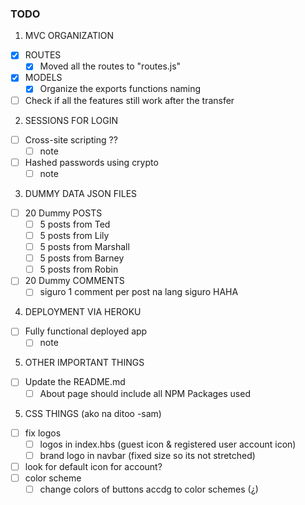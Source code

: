 ### **TODO**
1. MVC ORGANIZATION
  - [X] ROUTES
    - [X] Moved all the routes to "routes.js"
  - [X] MODELS
    - [X] Organize the exports functions naming
  - [ ] Check if all the features still work after the transfer

2. SESSIONS FOR LOGIN
  - [ ] Cross-site scripting ??
    - [ ] note
  - [ ] Hashed passwords using crypto
    - [ ] note

3. DUMMY DATA JSON FILES
  - [ ] 20 Dummy POSTS
    - [ ] 5 posts from Ted
    - [ ] 5 posts from Lily
    - [ ] 5 posts from Marshall
    - [ ] 5 posts from Barney
    - [ ] 5 posts from Robin
  - [ ] 20 Dummy COMMENTS
    - [ ] siguro 1 comment per post na lang siguro HAHA

4. DEPLOYMENT VIA HEROKU
  - [ ] Fully functional deployed app
    - [ ] note 

5. OTHER IMPORTANT THINGS
  - [ ] Update the README.md
    - [ ] About page should include all NPM Packages used 

5. CSS THINGS (ako na ditoo -sam)
  - [ ] fix logos
    - [ ] logos in index.hbs (guest icon & registered user account icon)
    - [ ] brand logo in navbar (fixed size so its not stretched)
  - [ ] look for default icon for account?
  - [ ] color scheme
    - [ ] change colors of buttons accdg to color schemes (¿)
